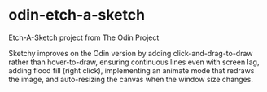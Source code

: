 # odin-etch-a-sketch
Etch-A-Sketch project from The Odin Project

Sketchy improves on the Odin version by adding click-and-drag-to-draw rather 
than hover-to-draw, ensuring continuous lines even with screen lag, adding 
flood fill (right click), implementing an animate mode that redraws the image, 
and auto-resizing the canvas when the window size changes.